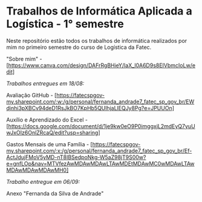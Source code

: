 # Trabalhos de Informática Aplicada a Logística - 1° semestre
Neste repositório estão todos os trabalhos de informática realizados por mim no primeiro semestre do curso de Logística da Fatec.

"Sobre mim" - [https://www.canva.com/design/DAFrRgBHieY/laX_l0A6D9s8EIVbmcIoLw/edit]

*Trabalhos entregues em 18/08:*

Avaliação GitHub - [https://fatecspgov-my.sharepoint.com/:w:/g/personal/fernanda_andrade7_fatec_sp_gov_br/EWdjnhi3pXBCv94deD1RsJkBO7KpHb5QUlhjaLlEQJy8Pg?e=JPUUOn]

Auxílio e Aprendizado do Excel - [https://docs.google.com/document/d/1je9kw0eO9P0imggxjL2mdEyQ7yuUwJxOIz6OnlZRcaQ/edit?usp=sharing]

Gastos Mensais de uma Família - [https://fatecspgov-my.sharepoint.com/:x:/g/personal/fernanda_andrade7_fatec_sp_gov_br/Ef-ActJdujFMoV5yMD-nT8IBSedpoNkg-W5aZ98jT9S00w?e=gnfLOp&nav=MTVfezAwMDAwMDAwLTAwMDEtMDAwMC0wMDAwLTAwMDAwMDAwMDAwMH0]



*Trabalho entregue em 06/09:*

Anexo "Fernanda da Silva de Andrade"
